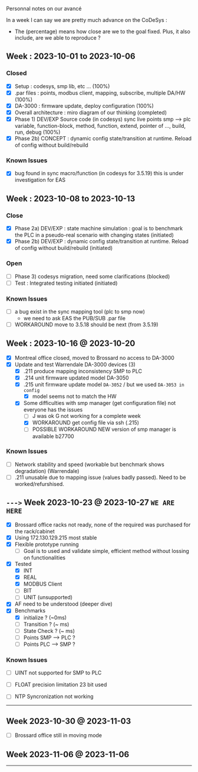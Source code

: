 Personnal notes on our avancé

In a week I can say we are pretty much advance on the CoDeSys : 

- The (percentage) means how close are we to the goal fixed. Plus, it also include, are we able to reproduce ?

## Week : 2023-10-01 to 2023-10-06

### Closed
 - [x] Setup : codesys, smp lib, etc ... (100%)
 - [x] .par files : points, modbus client, mapping, subscribe, multiple DA/HW (100%)
 - [x] DA-3000 : firmware update, deploy configuration (100%)
 - [x] Overall architecture : miro diagram of our thinking (completed)
 - [x] Phase 1) DEV/EXP Source code (in codesys) sync live points smp --> plc variable, function-block, method, function, extend, pointer of ..., build, run, debug (100%)
 - [x] Phase 2b) CONCEPT : dynamic config state/transition at runtime. Reload of config without build/rebuild

### Known Issues
 - [x] bug found in sync macro/function (in codesys for 3.5.19) this is under investigation for EAS

## Week : 2023-10-08 to 2023-10-13

### Close
 - [x] Phase 2a) DEV/EXP : state machine simulation : goal is to benchmark the PLC in a pseudo-real scenario with changing states (initiated)
 - [x] Phase 2b) DEV/EXP : dynamic config state/transition at runtime. Reload of config without build/rebuild (initiated)
### Open
 - [ ] Phase 3) codesys migration, need some clarifications (blocked)
 - [ ] Test : Integrated testing initiated (initiated)

### Known Issues
 - [ ] a bug exist in the sync mapping tool (plc to smp now)
     - we need to ask EAS the PUB/SUB .par file
 - [ ] WORKAROUND move to 3.5.18 should be next (from 3.5.19)

## Week : 2023-10-16 @ 2023-10-20
 - [x] Montreal office closed, moved to Brossard no access to DA-3000
 - [x] Update and test Warrendale DA-3000 devices (3)
   - [x] .211 produce mapping inconsistency SMP to PLC
   - [x] .214 unit firmware updated model DA-3050
   - [x] .215 unit firmware update model `DA-3052` / but we used `DA-3053 in config`
     - [x] model seems not to match the HW
   - [x] Some difficulties with smp manager (get configuration file) not everyone has the issues
     - [ ] J was ok G not working for a complete week
     - [x] WORKAROUND get config file via ssh (.215)
     - [ ] POSSIBLE WORKAROUND NEW version of smp manager is available b27700
        
### Known Issues
 - [ ] Network stability and speed (workable but benchmark shows degradation) (Warrendale)
 - [ ] .211 unusable due to mapping issue (values badly passed). Need to be worked/refurshised.

## `--->` Week 2023-10-23 @ 2023-10-27 `WE ARE HERE`
 - [x] Brossard office racks not ready, none of the required was purchased for the rack/cabinet
 - [x] Using 172.130.129.215 most stable
 - [x] Flexible prototype running
   - [ ] Goal is to used and validate simple, efficient method without lossing on functionalities
 - [x] Tested
   - [x] INT
   - [x] REAL
   - [x] MODBUS Client
   - [ ] BIT
   - [ ] UNIT (unsupported)
 - [x] AF need to be understood (deeper dive)
 - [x] Benchmarks
   - [x] initialize ? (~0ms)
   - [ ] Transition ? (~ ms)
   - [ ] State Check ? (~ ms)
   - [ ] Points SMP --> PLC ?
   - [ ] Points PLC --> SMP ?

### Known Issues
 - [ ] UINT not supported for SMP to PLC
 - [ ] FLOAT precision limitation 23 bit used
 - [ ] NTP Syncronization not working


---

## Week 2023-10-30 @ 2023-11-03
 - [ ] Brossard office still in moving mode


## Week 2023-11-06 @ 2023-11-06
---
